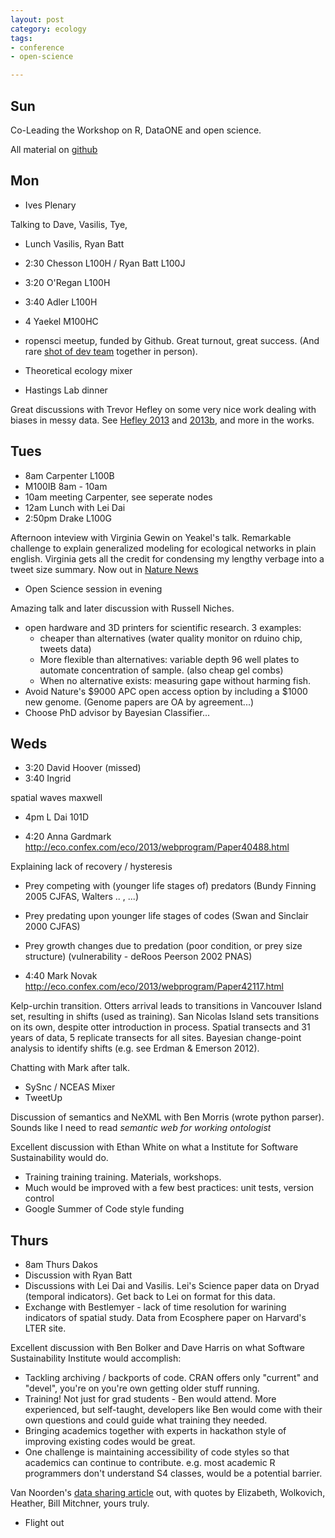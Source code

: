 ```yaml
---
layout: post
category: ecology
tags: 
- conference
- open-science

---
```



Sun
---

Co-Leading the Workshop on R, DataONE and open science.

All material on [github](github.com/mbjones/opensci_r_esa_2013)

Mon
---

- Ives Plenary

Talking to Dave, Vasilis, Tye,  

- Lunch Vasilis, Ryan Batt

- 2:30 Chesson L100H / Ryan Batt L100J
- 3:20 O'Regan L100H
- 3:40 Adler L100H
- 4 Yaekel M100HC

- ropensci meetup, funded by Github.  Great turnout, great success.  (And rare [shot of dev team](http://t.co/AtmzFbJCCg) together in person).  
- Theoretical ecology mixer
- Hastings Lab dinner

Great discussions with Trevor Hefley on some very nice work dealing with biases in messy data.  See [Hefley 2013](http://dx.doi.org/10.1016/j.ecolmodel.2013.05.003) and [2013b](http://dx.doi.org/10.1007/s12080-013-0195-3), and more in the works.  

Tues
----

- 8am Carpenter L100B
- M100IB 8am - 10am 
- 10am meeting Carpenter, see seperate nodes
- 12am Lunch with Lei Dai
- 2:50pm Drake L100G

Afternoon inteview with Virginia Gewin on Yeakel's talk.  Remarkable challenge to explain generalized modeling for ecological networks in plain english.  Virginia gets all the credit for condensing my lengthy verbage into a tweet size summary.  Now out in [Nature News](http://www.nature.com/news/ancient-art-fills-in-egypt-s-ecological-history-1.13528)


- Open Science session in evening

Amazing talk and later discussion with Russell Niches.  

- open hardware and 3D printers for scientific research.  3 examples: 
  - cheaper than alternatives (water quality monitor on rduino chip, tweets data)
  - More flexible than alternatives: variable depth 96 well plates to automate concentration of sample.  (also cheap gel combs)
  - When no alternative exists: measuring gape without harming fish.  
- Avoid Nature's $9000 APC open access option by including a $1000 new genome.  (Genome papers are OA by agreement...)
- Choose PhD advisor by Bayesian Classifier...

Weds 
---

- 3:20 David Hoover  (missed)
- 3:40 Ingrid 

spatial waves maxwell 

- 4pm L Dai 101D

- 4:20 Anna Gardmark http://eco.confex.com/eco/2013/webprogram/Paper40488.html

Explaining lack of recovery / hysteresis

  - Prey competing with (younger life stages of) predators (Bundy Finning 2005 CJFAS, Walters .. , ...)
  - Prey predating upon younger life stages of codes (Swan and Sinclair 2000  CJFAS)
  - Prey growth changes due to predation (poor condition, or prey size structure) (vulnerability - deRoos Peerson 2002 PNAS)

- 4:40 Mark Novak http://eco.confex.com/eco/2013/webprogram/Paper42117.html

Kelp-urchin transition.  Otters arrival leads to transitions in Vancouver Island set, resulting in shifts (used as training).  San Nicolas Island sets transitions on its own, despite otter introduction in process. Spatial transects and 31 years of data, 5 replicate transects for all sites.  Bayesian change-point analysis to identify shifts (e.g. see Erdman & Emerson 2012).  

<!-- Prior probability that change-point occurs, and signal to noise ratio priors.  Get posterior prob distribution of tipping pt occurs - continuous.  -->

Chatting with Mark after talk.  

- SySnc / NCEAS Mixer
- TweetUp 

Discussion of semantics and NeXML with Ben Morris (wrote python parser).  Sounds like I need to read _semantic web for working ontologist_

Excellent discussion with Ethan White on what a Institute for Software Sustainability would do.  

- Training training training.  Materials, workshops. 
- Much would be improved with a few best practices: unit tests, version control 
- Google Summer of Code style funding


Thurs
----


- 8am Thurs Dakos
- Discussion with Ryan Batt
- Discussions with Lei Dai and Vasilis.  Lei's Science paper data on Dryad (temporal indicators).  Get back to Lei on format for this data.  
- Exchange with Bestlemyer - lack of time resolution for warining indicators of spatial study.  Data from Ecosphere paper on Harvard's LTER site.  

Excellent discussion with Ben Bolker and Dave Harris on what Software Sustainability Institute would accomplish:

- Tackling archiving / backports of code.  CRAN offers only "current" and "devel", you're on you're own getting older stuff running.  
- Training! Not just for grad students - Ben would attend.  More experienced, but self-taught, developers like Ben would come with their own questions and could guide what training they needed.  
- Bringing academics together with experts in hackathon style of improving existing codes would be great.  
- One challenge is maintaining accessibility of code styles so that academics can continue to contribute.  e.g. most academic R programmers don't understand S4 classes, would be a potential barrier.  

Van Noorden's [data sharing article](http://t.co/KqFfGnpOAa) out, with quotes by Elizabeth, Wolkovich, Heather, Bill Mitchner, yours truly.  

- Flight out
